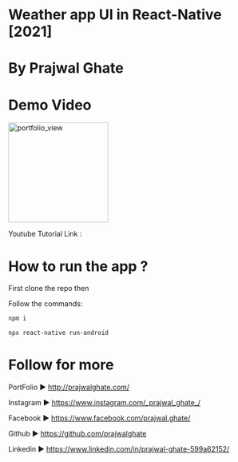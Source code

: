 # Weather app UI in React-Native [2021]
# By Prajwal Ghate

# Demo Video
<img width="200" alt="portfolio_view" src="/demo.gif">

Youtube Tutorial Link : 

# How to run the app ?
First clone the repo then


Follow the commands:


```bash
npm i
```

```bash
npx react-native run-android
```

# Follow for more
PortFolio ► http://prajwalghate.com/

Instagram ► https://www.instagram.com/_prajwal_ghate_/

Facebook ► https://www.facebook.com/prajwal.ghate/

Github ► https://github.com/prajwalghate

Linkedin ► https://www.linkedin.com/in/prajwal-ghate-599a62152/
